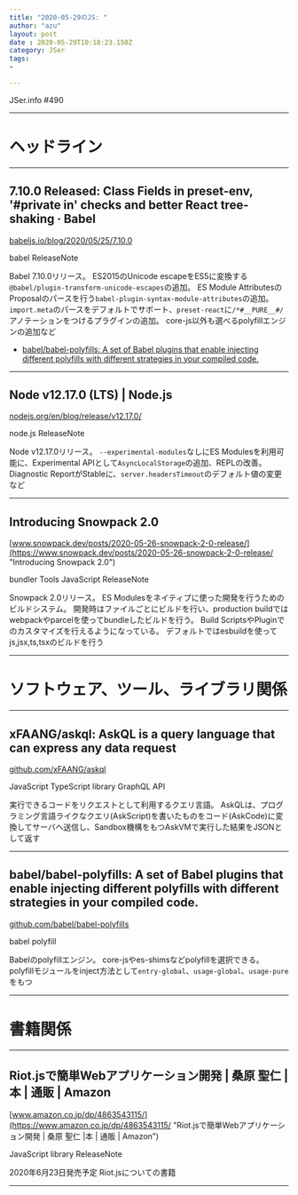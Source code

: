 ```yaml
---
title: "2020-05-29のJS: "
author: "azu"
layout: post
date : 2020-05-29T10:18:23.150Z
category: JSer
tags:
-

---
```


JSer.info #490

----

<h1 class="site-genre">ヘッドライン</h1>

----

## 7.10.0 Released: Class Fields in preset-env, '#private in' checks and better React tree-shaking · Babel
[babeljs.io/blog/2020/05/25/7.10.0](https://babeljs.io/blog/2020/05/25/7.10.0 "7.10.0 Released: Class Fields in preset-env, '#private in' checks and better React tree-shaking · Babel")
<p class="jser-tags jser-tag-icon"><span class="jser-tag">babel</span> <span class="jser-tag">ReleaseNote</span></p>

Babel 7.10.0リリース。
ES2015のUnicode escapeをES5に変換する`@babel/plugin-transform-unicode-escapes`の追加。
ES Module AttributesのProposalのパースを行う`babel-plugin-syntax-module-attributes`の追加。
`import.meta`のパースをデフォルトでサポート、`preset-react`に`/*#__PURE__#/`アノテーションをつけるプラグインの追加。
core-js以外も選べるpolyfillエンジンの追加など

- [babel/babel-polyfills: A set of Babel plugins that enable injecting different polyfills with different strategies in your compiled code.](https://github.com/babel/babel-polyfills "babel/babel-polyfills: A set of Babel plugins that enable injecting different polyfills with different strategies in your compiled code.")

----

## Node v12.17.0 (LTS) | Node.js
[nodejs.org/en/blog/release/v12.17.0/](https://nodejs.org/en/blog/release/v12.17.0/ "Node v12.17.0 (LTS) | Node.js")
<p class="jser-tags jser-tag-icon"><span class="jser-tag">node.js</span> <span class="jser-tag">ReleaseNote</span></p>

Node v12.17.0リリース。
`--experimental-modules`なしにES Modulesを利用可能に、Experimental APIとして`AsyncLocalStorage`の追加、REPLの改善。
Diagnostic ReportがStableに、`server.headersTimeout`のデフォルト値の変更など


----

## Introducing Snowpack 2.0
[www.snowpack.dev/posts/2020-05-26-snowpack-2-0-release/](https://www.snowpack.dev/posts/2020-05-26-snowpack-2-0-release/ "Introducing Snowpack 2.0")
<p class="jser-tags jser-tag-icon"><span class="jser-tag">bundler</span> <span class="jser-tag">Tools</span> <span class="jser-tag">JavaScript</span> <span class="jser-tag">ReleaseNote</span></p>

Snowpack 2.0リリース。
ES Modulesをネイティブに使った開発を行うためのビルドシステム。
開発時はファイルごとにビルドを行い、production buildではwebpackやparcelを使ってbundleしたビルドを行う。
Build ScriptsやPluginでのカスタマイズを行えるようになっている。
デフォルトではesbuildを使ってjs,jsx,ts,tsxのビルドを行う


----
<h1 class="site-genre">ソフトウェア、ツール、ライブラリ関係</h1>

----

## xFAANG/askql: AskQL is a query language that can express any data request
[github.com/xFAANG/askql](https://github.com/xFAANG/askql "xFAANG/askql: AskQL is a query language that can express any data request")
<p class="jser-tags jser-tag-icon"><span class="jser-tag">JavaScript</span> <span class="jser-tag">TypeScript</span> <span class="jser-tag">library</span> <span class="jser-tag">GraphQL</span> <span class="jser-tag">API</span></p>

実行できるコードをリクエストとして利用するクエリ言語。
AskQLは、プログラミング言語ライクなクエリ(AskScript)を書いたものをコード(AskCode)に変換してサーバへ送信し、Sandbox機構をもつAskVMで実行した結果をJSONとして返す


----

## babel/babel-polyfills: A set of Babel plugins that enable injecting different polyfills with different strategies in your compiled code.
[github.com/babel/babel-polyfills](https://github.com/babel/babel-polyfills "babel/babel-polyfills: A set of Babel plugins that enable injecting different polyfills with different strategies in your compiled code.")
<p class="jser-tags jser-tag-icon"><span class="jser-tag">babel</span> <span class="jser-tag">polyfill</span></p>

Babelのpolyfillエンジン。
core-jsやes-shimsなどpolyfillを選択できる。
polyfillモジュールをinject方法として`entry-global`、`usage-global`、`usage-pure`をもつ


----
<h1 class="site-genre">書籍関係</h1>

----

## Riot.jsで簡単Webアプリケーション開発 | 桑原 聖仁 |本 | 通販 | Amazon
[www.amazon.co.jp/dp/4863543115/](https://www.amazon.co.jp/dp/4863543115/ "Riot.jsで簡単Webアプリケーション開発 | 桑原 聖仁 |本 | 通販 | Amazon")
<p class="jser-tags jser-tag-icon"><span class="jser-tag">JavaScript</span> <span class="jser-tag">library</span> <span class="jser-tag">ReleaseNote</span></p>

2020年6月23日発売予定
Riot.jsについての書籍


----

